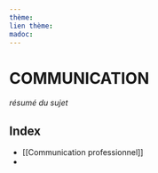 ```yaml
---
thème: 
lien thème: 
madoc:
---
```


# COMMUNICATION
*résumé du sujet*
## Index
- [[Communication professionnel]]
- 